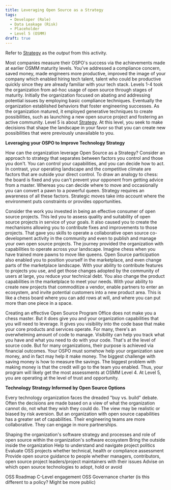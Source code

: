 ```yaml
---
title: Leveraging Open Source as a Strategy
tags: 
  - Developer (Role)
  - Data Leakage (Risk)
  - Placeholder
  - Level 5 (OSMM)
draft: true
---
```


Refer to [Strategy](../Artifacts/Strategy) as the _output_ from this activity.

Most companies measure their OSPO's success via the achievements made at earlier OSMM maturity levels. You've addressed a compliance concern, saved money, made engineers more productive, improved the image of your company which enabled hiring tech talent, talent who could be productive quickly since they are already familiar with your tech stack. Levels 1-4 took the organization from ad-hoc usage of open source through stages of maturity. Initially the organization focused on abating and addressing potential issues by employing basic compliance techniques. Eventually the organization established behaviors that foster engineering successes. As the organization matured, it employed generative techniques to create possibilities, such as launching a new open source project and fostering an active community. Level 5 is about [Strategy](../Artifacts/Strategy). At this level, you seek to make decisions that shape the landscape in your favor so that you can create new possibilities that were previously unavailable to you.

**Leveraging your OSPO to Improve Technology Strategy** 

How can the organization leverage Open Source as a Strategy? Consider an approach to strategy that separates between factors you control and those you don't. You can control your capabilities, and you can decide how to act. In contrast, your operating landscape and the competitive climate are factors that are outside your direct control. To draw an analogy to chess: the board is fixed and you can't prevent your opponent from getting advice from a master. Whereas you can decide where to move and occasionally you can convert a pawn to a powerful queen. Strategy requires an awareness of all these factors. Strategic moves take into account where the environment puts constraints or provides opportunities.

Consider the work you invested in being an effective consumer of open source projects. This led you to assess quality and suitability of open source projects in service of your goals. It also caused you to create the mechanisms allowing you to contribute fixes and improvements to those projects. That gave you skills to operate a collaborative open source co-development activity in the community and even to publish and manage your own open source projects. The journey provided the organization with capabilities to operate across your landscape. Imagine chess when you have trained more pawns to move like queens. Open Source participation also enabled you to position yourself in the marketplace, and even change parts of the marketplace landscape. With your ability to contribute features to projects you use, and get those changes adopted by the community of users at large, you reduce your technical debt. You also change the product capabilities in the marketplace to meet your needs. With your ability to create new projects that commoditize a vendor, enable partners to enter an ecosystem, and invite potential customers into a new product area. This is like a chess board where you can add rows at will, and where you can put more than one piece in a space.

Creating an effective Open Source Program Office does not make you a chess master. But it does give you and your organization capabilities that you will need to leverage. It gives you visibility into the code base that make your core products and services operate. For many, there's an overwhelming amount of code to manage. Visibility can help you track what you have and what you need to do with your code. That's at the level of source code. But for many organizations, their purpose is achieved via financial outcomes. Your OSPO must somehow help your organization save money, and in fact may help it make money. The biggest challenge with saving money is how to measure the savings. The biggest problem with making money is that the credit will go to the team you enabled. Thus, your program will likely get the most assessments at OSMM Level 4. At Level 5, you are operating at the level of trust and opportunity.

**Technology Strategy Informed by Open Source Options**

Every technology organization faces the dreaded "buy vs. build" debate. Often the decisions are made based on a view of what the organization cannot do, not what they wish they could do. The view may be realistic or biased by risk aversion. But an organization with open source capabilities has a greater set of capabilities. Their engineering teams are more collaborative. They can engage in more partnerships. 



Shaping the organization's software strategy and processes and role of open source within the organization's software ecosystem Bring the outside inside the organization Help to understand and navigate project politics Evaluate OSS projects whether technical, health or compliance assessment Provide open source guidance to people whether managers, contributors, open source project leaders/project maintainers with their issues Advise on which open source technologies to adopt, hold or avoid

OSS Roadmap
C-Level engagement
OSS Governance charter (is this different to a policy? Might be more public)
